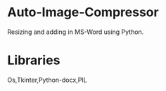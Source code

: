 # Auto-Image-Compressor
Resizing and adding in MS-Word using Python.
# Libraries
 Os,Tkinter,Python-docx,PIL
